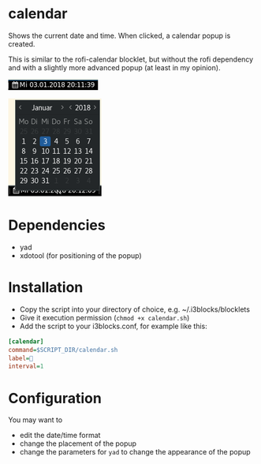 # calendar

Shows the current date and time. When clicked, a calendar popup is created.

This is similar to the rofi-calendar blocklet, but without the rofi dependency and with a slightly more advanced popup (at least in my opinion).

![](screenshot1.png)

![](screenshot2.png)

# Dependencies

* yad
* xdotool (for positioning of the popup)

# Installation

* Copy the script into your directory of choice, e.g. ~/.i3blocks/blocklets
* Give it execution permission (`chmod +x calendar.sh`)
* Add the script to your i3blocks.conf, for example like this:

```ini
[calendar]
command=$SCRIPT_DIR/calendar.sh
label=
interval=1
```

# Configuration

You may want to

* edit the date/time format
* change the placement of the popup
* change the parameters for `yad` to change the appearance of the popup
